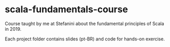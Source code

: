 # scala-fundamentals-course

Course taught by me at Stefanini about the fundamental principles of Scala in 2019.

Each project folder contains slides (pt-BR) and code for hands-on exercise.
